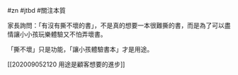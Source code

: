 #zn #jtbd #關注本質 

家長詢問：「有沒有撕不壞的書」，不是真的想要一本很難撕的書，而是為了可以盡情讓小小孩玩樂體驗又不怕弄壞書。

「撕不壞」只是功能，「讓小孩體驗書本」才是用途。

[[202009052120 用途是顧客想要的進步]]